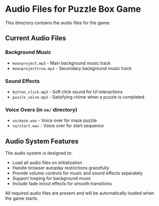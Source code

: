 # Audio Files for Puzzle Box Game

This directory contains the audio files for the game:

## Current Audio Files

### Background Music
- `moonproject.mp3` - Main background music track
- `moonprojecttrue.mp3` - Secondary background music track

### Sound Effects
- `button_click.mp3` - Soft click sound for UI interactions
- `puzzle_solve.mp3` - Satisfying chime when a puzzle is completed

### Voice Overs (in `vo/` directory)
- `vo/maze.wav` - Voice over for maze puzzle
- `vo/start.wav` - Voice over for start sequence

## Audio System Features

The audio system is designed to:
- Load all audio files on initialization
- Handle browser autoplay restrictions gracefully
- Provide volume controls for music and sound effects separately
- Support looping for background music
- Include fade in/out effects for smooth transitions

All required audio files are present and will be automatically loaded when the game starts.
